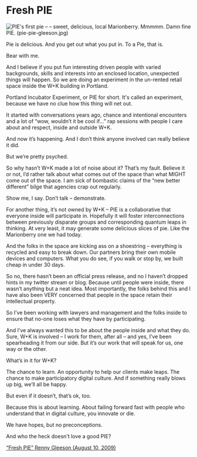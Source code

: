 # Fresh PIE 

![PIE's first pie – – sweet, delicious, local Marionberry.  Mmmmm.  Damn fine PIE. (pie-pie-gleeson.jpg)](../../../../source/images/pie-pie-gleeson.jpg)

Pie is delicious.  And you get out what you put in. To a Pie, that is.

Bear with me.

And I believe if you put fun interesting driven people with varied backgrounds, skills and interests into an enclosed location, unexpected things will happen. So we are doing an experiment in the un-rented retail space inside the W+K building in Portland. 

Portland Incubator Experiment, or PIE for short.  It's called an experiment, because we have no clue how this thing will net out.

It started with conversations years ago, chance and intentional encounters and a lot of “wow, wouldn’t it be cool if…” rap sessions with people I care about and respect, inside and outside W+K.

And now it’s happening. And I don’t think anyone involved can really believe it did. 

But we’re pretty psyched.

So why hasn’t W+K made a lot of noise about it?  That’s my fault. Believe it or not, I’d rather talk about what comes out of the space than what MIGHT come out of the space. I am
sick of bombastic claims of the “new better different” bilge that agencies crap out
regularly.  

Show me, I say.  Don’t talk – demonstrate.  

For another thing, it’s not owned by W+K –  PIE is a collaborative that everyone inside will participate in.  Hopefully it will foster interconnections between previously disparate groups and corresponding quantum leaps in thinking.  At very least, it may generate some delicious slices of pie. Like the Marionberry one we had today. 

And the folks in the space are kicking ass on a shoestring – everything is recycled and easy to break down.  Our partners bring their own mobile devices and computers.  What you do see, if you walk or stop by, we built cheap in under 30 days.  

So no, there hasn’t been an official press release, and no I haven’t dropped hints in my twitter stream or blog. Because until people were inside, there wasn’t anything but a neat idea.  Most importantly, the folks behind this and I have also been VERY concerned that people in the space retain their intellectual property. 

So I’ve been working with lawyers and management and the folks inside to ensure that no-one loses what they have by participating.

And I’ve always wanted this to be about the people inside and what they do. Sure, W+K  is involved – I work for them, after all – and yes, I’ve been spearheading it from our side. But it’s our work that will speak for us, one way or the other.

What’s in it for W+K? 

The chance to learn. An opportunity to help our clients make leaps. The chance to make participatory digital culture.  And if something really blows up big, we’ll all be happy.

But even if it doesn’t, that’s ok, too.

Because this is about learning.  About failing forward fast with people who understand that
in digital culture, you innovate or die. 

We have hopes, but no preconceptions. 

And who the heck doesn't love a good PIE?

[“Fresh PIE” Renny Gleeson (August 10, 2009)](http://www.rennygleeson.com/fresh-pie/)


